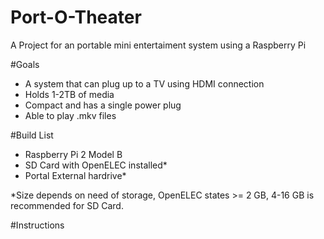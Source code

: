 # Port-O-Theater
A Project for an portable mini entertaiment system using a Raspberry Pi

#Goals
- A system that can plug up to a TV using HDMI connection
- Holds 1-2TB of media
- Compact and has a single power plug
- Able to play .mkv files

#Build List
- Raspberry Pi 2 Model B
- SD Card with OpenELEC installed*
- Portal External hardrive*

*Size depends on need of storage, OpenELEC states >= 2 GB, 4-16 GB is recommended for SD Card.

#Instructions

